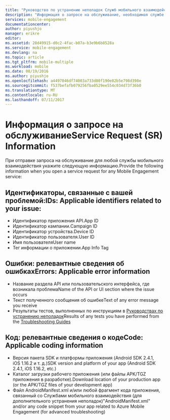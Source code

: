 ```yaml
---
title: "Руководство по устранению неполадок Служб мобильного взаимодействия Azure — Информация о запросе на обслуживание"
description: "Информация о запросе на обслуживание, необходимая службе поддержки для устранения неполадок в работе Служб мобильного взаимодействия Azure."
services: mobile-engagement
documentationcenter: 
author: piyushjo
manager: erikre
editor: 
ms.assetid: 28d49915-d0c2-4fac-b07a-b3e9b6b8528a
ms.service: mobile-engagement
ms.devlang: na
ms.topic: article
ms.tgt_pltfrm: mobile-multiple
ms.workload: mobile
ms.date: 08/19/2016
ms.author: piyushjo
ms.openlocfilehash: a4497046df74003a733d80f190e82b5e798d398e
ms.sourcegitcommit: f537befafb079256fba0529ee554c034d73f36b0
ms.translationtype: MT
ms.contentlocale: ru-RU
ms.lasthandoff: 07/11/2017
---
```

# <a name="service-request-sr-information"></a><span data-ttu-id="b4272-103">Информация о запросе на обслуживание</span><span class="sxs-lookup"><span data-stu-id="b4272-103">Service Request (SR) Information</span></span>
<span data-ttu-id="b4272-104">При отправке запроса на обслуживание для любой службы мобильного взаимодействия укажите следующую информацию.</span><span class="sxs-lookup"><span data-stu-id="b4272-104">Provide the following information when you open a service request for any Mobile Engagement service:</span></span>

## <a name="ids-applicable-identifiers-related-to-your-issue"></a><span data-ttu-id="b4272-105">Идентификаторы, связанные с вашей проблемой:</span><span class="sxs-lookup"><span data-stu-id="b4272-105">IDs: Applicable identifiers related to your issue:</span></span>
* <span data-ttu-id="b4272-106">Идентификатор приложения API.</span><span class="sxs-lookup"><span data-stu-id="b4272-106">App ID</span></span>
* <span data-ttu-id="b4272-107">Идентификатор кампании.</span><span class="sxs-lookup"><span data-stu-id="b4272-107">Campaign ID</span></span>
* <span data-ttu-id="b4272-108">Идентификатор устройства.</span><span class="sxs-lookup"><span data-stu-id="b4272-108">Device ID</span></span>
* <span data-ttu-id="b4272-109">Идентификатор пользователя.</span><span class="sxs-lookup"><span data-stu-id="b4272-109">User ID</span></span>
* <span data-ttu-id="b4272-110">Имя пользователя</span><span class="sxs-lookup"><span data-stu-id="b4272-110">User name</span></span>
* <span data-ttu-id="b4272-111">Тег информации о приложении.</span><span class="sxs-lookup"><span data-stu-id="b4272-111">App Info Tag</span></span>

## <a name="errors-applicable-error-information"></a><span data-ttu-id="b4272-112">Ошибки: релевантные сведения об ошибках</span><span class="sxs-lookup"><span data-stu-id="b4272-112">Errors: Applicable error information</span></span>
* <span data-ttu-id="b4272-113">Название раздела API или пользовательского интерфейса, где возникала проблема</span><span class="sxs-lookup"><span data-stu-id="b4272-113">Name of the API or UI section where the issue occurs</span></span>
* <span data-ttu-id="b4272-114">Текст полученного сообщения об ошибке</span><span class="sxs-lookup"><span data-stu-id="b4272-114">Text of any error message you receive</span></span>
* <span data-ttu-id="b4272-115">Результаты тестов, выполненных по инструкциям в [Руководствах по устранению неполадок](http://go.microsoft.com/fwlink/?LinkId=524382)</span><span class="sxs-lookup"><span data-stu-id="b4272-115">Results of any tests you have performed from the [Troubleshooting Guides](http://go.microsoft.com/fwlink/?LinkId=524382)</span></span>

## <a name="code-applicable-coding-information"></a><span data-ttu-id="b4272-116">Код: релевантные сведения о коде</span><span class="sxs-lookup"><span data-stu-id="b4272-116">Code: Applicable coding information</span></span>
* <span data-ttu-id="b4272-117">Версия пакета SDK и платформы приложения (Android SDK 2.4.1, iOS 1.16.2 и т. д.)</span><span class="sxs-lookup"><span data-stu-id="b4272-117">SDK version and platform of your app (Android SDK 2.4.1, iOS 1.16.2, etc.)</span></span>
* <span data-ttu-id="b4272-118">Каталог загрузки рабочего приложения (или файлы APK/TGZ приложения в разработке).</span><span class="sxs-lookup"><span data-stu-id="b4272-118">Download location of your production app (or the APK/TGZ files of your development app)</span></span>
* <span data-ttu-id="b4272-119">Файл AndroidManifest.xml и/или любой фрагмент кода приложения, связанный со Службами мобильного взаимодействия (для дополнительного устранения неполадок)</span><span class="sxs-lookup"><span data-stu-id="b4272-119">"AndroidManifest.xml" and/or any code snippet from your app related to Azure Mobile Engagement (for advanced troubleshooting)</span></span>

